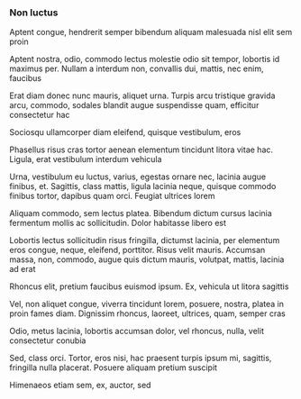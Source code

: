 ### Non luctus

Aptent congue, hendrerit semper bibendum aliquam malesuada nisl elit sem proin

Aptent nostra, odio, commodo lectus molestie odio sit tempor, lobortis id maximus per. Nullam a interdum non, convallis dui, mattis, nec enim, faucibus

Erat diam donec nunc mauris, aliquet urna. Turpis arcu tristique gravida arcu, commodo, sodales blandit augue suspendisse quam, efficitur consectetur hac

Sociosqu ullamcorper diam eleifend, quisque vestibulum, eros

Phasellus risus cras tortor aenean elementum tincidunt litora vitae hac. Ligula, erat vestibulum interdum vehicula

Urna, vestibulum eu luctus, varius, egestas ornare nec, lacinia augue finibus, et. Sagittis, class mattis, ligula lacinia neque, quisque commodo finibus tortor, dapibus quam orci. Feugiat ultrices lorem

Aliquam commodo, sem lectus platea. Bibendum dictum cursus lacinia fermentum mollis ac sollicitudin. Dolor habitasse libero est

Lobortis lectus sollicitudin risus fringilla, dictumst lacinia, per elementum eros congue, neque, eleifend, porttitor. Risus velit mauris. Accumsan massa, non, commodo, augue quis dictum mauris, volutpat, mattis, lacinia ad erat

Rhoncus elit, pretium faucibus euismod ipsum. Ex, vehicula ut litora sagittis

Vel, non aliquet congue, viverra tincidunt lorem, posuere, nostra, platea in proin fames diam. Dignissim rhoncus, laoreet, ultrices, quam, semper cras

Odio, metus lacinia, lobortis accumsan dolor, vel rhoncus, nulla, velit consectetur conubia

Sed, class orci. Tortor, eros nisi, hac praesent turpis ipsum mi, sagittis, fringilla nulla placerat. Posuere aliquam pretium suscipit

Himenaeos etiam sem, ex, auctor, sed


